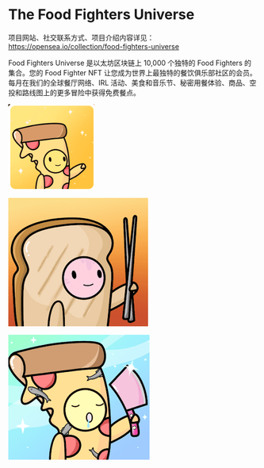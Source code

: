 # The Food Fighters Universe

项目网站、社交联系方式、项目介绍内容详见：https://opensea.io/collection/food-fighters-universe

Food Fighters Universe 是以太坊区块链上 10,000 个独特的 Food Fighters 的集合。您的 Food Fighter NFT 让您成为世界上最独特的餐饮俱乐部社区的会员。每月在我们的全球餐厅网络、IRL 活动、美食和音乐节、秘密用餐体验、商品、空投和路线图上的更多冒险中获得免费餐点。



![nft](01.png)



![nft](02.png)



![nft](03.png)

